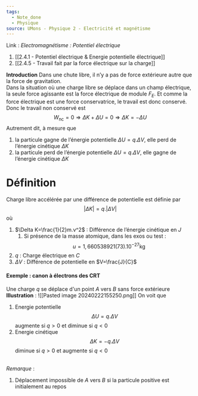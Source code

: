 ```yaml
---
tags:
  - Note_done
  - Physique
source: UMons - Physique 2 - Electricité et magnétisme
---
```


Link :
_Electromagnétisme : Potentiel électrique_
1. [[2.4.1 - Potentiel électrique & Energie potentielle électrique]]
2. [[2.4.5 - Travail fait par la force électrique sur la charge]]

**Introduction**
Dans une chute libre, il n’y a pas de force extérieure autre que la force de gravitation.
\
Dans la situation où une charge libre se déplace dans un champ électrique, la seule force agissante est la force électrique de module $F_E$. Et comme la force électrique est une force conservatrice, le travail est donc conservé. 
\
Donc le travail non conservé est $$W_{\text{nc}}=0\Rightarrow \Delta K + \Delta U=0\Rightarrow\Delta K = -\Delta U$$ 
Autrement dit, à mesure que 
1. la particule gagne de l’énergie potentielle $\Delta U= q.\Delta V$, elle perd de l’énergie cinétique $\Delta K$
2. la particule perd de l’énergie potentielle $\Delta U= q.\Delta V$, elle gagne de l’énergie cinétique $\Delta K$


# Définition
Charge libre accélérée par une différence de potentielle est définie par $$\left|\Delta K\right|=q.\left|\Delta V\right|$$ où 
1. $\Delta K=\frac{1}{2}m.v^2$ : Différence de l’énergie cinétique en $J$ 
	1. Si présence de la masse atomique, dans les exos ou test : $$u=1,660538921(73).10^{−27}\text{kg}$$
2. $q$ : Charge électrique en $C$ 
3. $\Delta V$ : Différence de potentielle en $V=\frac{J}{C}$ 

#### Exemple : canon à électrons des CRT
Une charge $q$ se déplace d'un point $A$ vers $B$ sans force extérieure
**Illustration** : ![[Pasted image 20240222155250.png]]
On voit que 
1. Energie potentielle $$\Delta U=q.\Delta V$$ augmente si $q>0$ et diminue si $q<0$ 
2. Energie cinétique $$\Delta K = -q.\Delta V$$ diminue si $q>0$ et augmente si $q<0$ 

\
_Remarque_ : 
1. Déplacement impossible de $A$ vers $B$ si la particule positive est initialement au repos